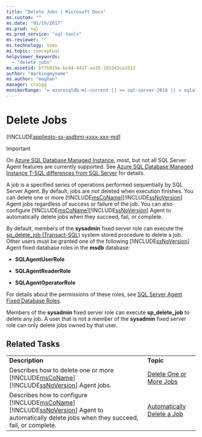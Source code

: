 ```yaml
---
title: "Delete Jobs | Microsoft Docs"
ms.custom: ""
ms.date: "01/19/2017"
ms.prod: sql
ms.prod_service: "sql-tools"
ms.reviewer: ""
ms.technology: ssms
ms.topic: conceptual
helpviewer_keywords: 
  - "delete jobs"
ms.assetid: bffb915e-bc84-4417-aa35-183243ca3312
author: "markingmyname"
ms.author: "maghan"
manager: craigg
monikerRange: "= azuresqldb-mi-current || >= sql-server-2016 || = sqlallproducts-allversions"
---
```

# Delete Jobs
[!INCLUDE[appliesto-ss-asdbmi-xxxx-xxx-md](../../includes/appliesto-ss-asdbmi-xxxx-xxx-md.md)]

> [!IMPORTANT]  
> On [Azure SQL Database Managed Instance](https://docs.microsoft.com/azure/sql-database/sql-database-managed-instance), most, but not all SQL Server Agent features are currently supported. See [Azure SQL Database Managed Instance T-SQL differences from SQL Server](https://docs.microsoft.com/azure/sql-database/sql-database-managed-instance-transact-sql-information#sql-server-agent) for details.

A job is a specified series of operations performed sequentially by SQL Server Agent. By default, jobs are not deleted when execution finishes. You can delete one or more [!INCLUDE[msCoName](../../includes/msconame_md.md)][!INCLUDE[ssNoVersion](../../includes/ssnoversion-md.md)] Agent jobs regardless of success or failure of the job. You can also configure [!INCLUDE[msCoName](../../includes/msconame_md.md)][!INCLUDE[ssNoVersion](../../includes/ssnoversion-md.md)] Agent to automatically delete jobs when they succeed, fail, or complete.  
  
By default, members of the **sysadmin** fixed server role can execute the [sp_delete_job (Transact-SQL)](https://msdn.microsoft.com/b85db6e4-623c-41f1-9643-07e5ea38db09) system stored procedure to delete a job. Other users must be granted one of the following [!INCLUDE[ssNoVersion](../../includes/ssnoversion-md.md)] Agent fixed database roles in the **msdb** database:  
  
-   **SQLAgentUserRole**  
  
-   **SQLAgentReaderRole**  
  
-   **SQLAgentOperatorRole**  
  
For details about the permissions of these roles, see [SQL Server Agent Fixed Database Roles](../../ssms/agent/sql-server-agent-fixed-database-roles.md).  
  
Members of the **sysadmin** fixed server role can execute **sp_delete_job** to delete any job. A user that is not a member of the **sysadmin** fixed server role can only delete jobs owned by that user.  
  
## Related Tasks  
  
|||  
|-|-|  
|**Description**|**Topic**|  
|Describes how to delete one or more [!INCLUDE[msCoName](../../includes/msconame_md.md)][!INCLUDE[ssNoVersion](../../includes/ssnoversion-md.md)] Agent jobs.|[Delete One or More Jobs](../../ssms/agent/delete-one-or-more-jobs.md)|  
|Describes how to configure [!INCLUDE[msCoName](../../includes/msconame_md.md)][!INCLUDE[ssNoVersion](../../includes/ssnoversion-md.md)] Agent to automatically delete jobs when they succeed, fail, or complete.|[Automatically Delete a Job](../../ssms/agent/automatically-delete-a-job.md)|  
  
